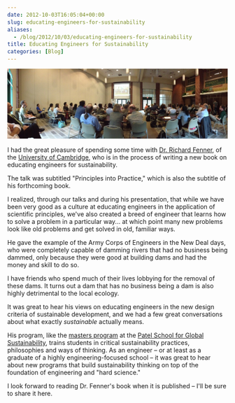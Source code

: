 ```yaml
---
date: 2012-10-03T16:05:04+00:00
slug: educating-engineers-for-sustainability
aliases:
  - /blog/2012/10/03/educating-engineers-for-sustainability
title: Educating Engineers for Sustainability
categories: [Blog]
---
```


![](richard-fenner-patel-talk.jpg)

I had the great pleasure of spending some time with [Dr. Richard Fenner](http://www.csap.cam.ac.uk/network/richard-fenner/), of the [University of Cambridge](http://www.cam.ac.uk/), who is in the process of writing a new book on educating engineers for sustainability.

The talk was subtitled "Principles into Practice," which is also the subtitle of his forthcoming book.

I realized, through our talks and during his presentation, that while we have been very good as a culture at educating engineers in the application of scientific principles, we've also created a breed of engineer that learns how to solve a problem in a particular way... at which point many new problems look like old problems and get solved in old, familiar ways.

He gave the example of the Army Corps of Engineers in the New Deal days, who were completely capable of damming rivers that had no business being dammed, only because they were good at building dams and had the money and skill to do so.

I have friends who spend much of their lives lobbying for the removal of these dams. It turns out a dam that has no business being a dam is also highly detrimental to the local ecology.

It was great to hear his views on educating engineers in the new design criteria of sustainable development, and we had a few great conversations about what exactly _sustainable_ actually means.

His program, like the [masters program](http://psgs.usf.edu/m_a_program/) at the [Patel School for Global Sustainability](http://psgs.usf.edu), trains students in critical sustainability practices, philosophies and ways of thinking. As an engineer – or at least as a graduate of a highly engineering-focused school – it was great to hear about new programs that build sustainability thinking on top of the foundation of engineering and "hard science."

I look forward to reading Dr. Fenner's book when it is published – I'll be sure to share it here.


